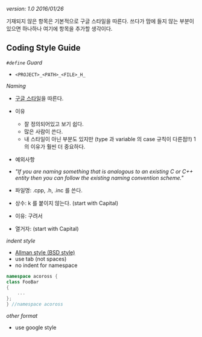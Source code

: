 *version: 1.0*
*2016/01/26*

기재되지 않은 항목은 기본적으로 구글 스타일을 따른다.
쓰다가 맘에 들지 않는 부분이 있으면 하나하나 여기에 항목을 추가할 생각이다.

Coding Style Guide
--------------------------------------------------------------------------------------------------

*`#define` Guard*
* `<PROJECT>_<PATH>_<FILE>_H_`


*Naming*
* [구글 스타일](https://google.github.io/styleguide/cppguide.html#64-bit_Portability)을 따른다.
* 이유
  * 잘 정의되어있고 보기 쉽다. 
  * 많은 사람이 쓴다.
  * 내 스타일이 아닌 부분도 있지만 (type 과 variable 의 case 규칙이 다른점!!) 1 의 이유가 훨씬 더 중요하다.


* 예외사항
 * *"If you are naming something that is analogous to an existing C or C++ entity then you can follow the existing naming convention scheme."*
 * 파일명: .cpp, .h, .inc 를 쓴다.
 * 상수: k 를 붙이지 않는다. (start with Capital)
  * 이유: 구려서
 * 열거자: (start with Capital)


*indent style*
* [Allman style (BSD style)](https://en.wikipedia.org/wiki/Indent_style#Styles)
* use tab (not spaces)
* no indent for namespace
```c++
namespace acoross {
class FooBar
{
    ...
};
} //namespace acoross
```


*other format*
 * use google style

